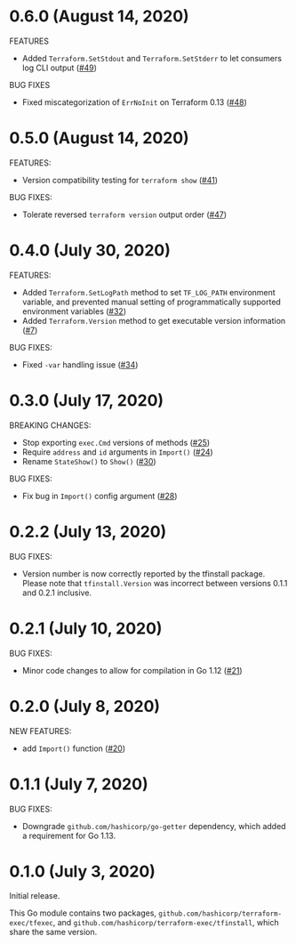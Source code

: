 # 0.6.0 (August 14, 2020)

FEATURES
 - Added `Terraform.SetStdout` and `Terraform.SetStderr` to let consumers log CLI output ([#49](https://github.com/hashicorp/terraform-plugin-sdk/issues/49))

BUG FIXES
 - Fixed miscategorization of `ErrNoInit` on Terraform 0.13 ([#48](https://github.com/hashicorp/terraform-plugin-sdk/issues/48))

# 0.5.0 (August 14, 2020)

FEATURES:
 - Version compatibility testing for `terraform show` ([#41](https://github.com/hashicorp/terraform-plugin-sdk/issues/41))
 
BUG FIXES:
 - Tolerate reversed `terraform version` output order ([#47](https://github.com/hashicorp/terraform-plugin-sdk/issues/47))

# 0.4.0 (July 30, 2020)

FEATURES:
  - Added `Terraform.SetLogPath` method to set `TF_LOG_PATH` environment variable, and prevented manual setting of programmatically supported environment variables ([#32](https://github.com/hashicorp/terraform-plugin-sdk/issues/32))
  - Added `Terraform.Version` method to get executable version information ([#7](https://github.com/hashicorp/terraform-plugin-sdk/issues/7))

BUG FIXES:
  - Fixed `-var` handling issue ([#34](https://github.com/hashicorp/terraform-plugin-sdk/issues/34))

# 0.3.0 (July 17, 2020)

BREAKING CHANGES:
  - Stop exporting `exec.Cmd` versions of methods ([#25](https://github.com/hashicorp/terraform-plugin-sdk/issues/25))
  - Require `address` and `id` arguments in `Import()` ([#24](https://github.com/hashicorp/terraform-plugin-sdk/issues/24))
  - Rename `StateShow()` to `Show()` ([#30](https://github.com/hashicorp/terraform-plugin-sdk/issues/30))
  
BUG FIXES:
  - Fix bug in `Import()` config argument ([#28](https://github.com/hashicorp/terraform-plugin-sdk/issues/28))

# 0.2.2 (July 13, 2020)

BUG FIXES:
  - Version number is now correctly reported by the tfinstall package. Please note that `tfinstall.Version` was incorrect between versions 0.1.1 and 0.2.1 inclusive.

# 0.2.1 (July 10, 2020)

BUG FIXES:
  - Minor code changes to allow for compilation in Go 1.12 ([#21](https://github.com/hashicorp/terraform-exec/pull/21))

# 0.2.0 (July 8, 2020)

NEW FEATURES:
  - add `Import()` function ([#20](https://github.com/hashicorp/terraform-exec/pull/20))

# 0.1.1 (July 7, 2020)

BUG FIXES:
 - Downgrade `github.com/hashicorp/go-getter` dependency, which added a requirement for Go 1.13.

# 0.1.0 (July 3, 2020)

Initial release. 

This Go module contains two packages, `github.com/hashicorp/terraform-exec/tfexec`, and `github.com/hashicorp/terraform-exec/tfinstall`, which share the same version.
